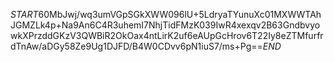 $START$60MbJwj/wq3umVGpSGkXWW096lU+5LdryaTYunuXc01MXWWTAhJGMZLk4p+Na9An6C4R3uhemI7NhjTidFMzK039IwR4xexqv2B63GndbvyowkXPrzddGKzV3QWBiR2OkOax4ntLirK2uf6eAUpGcHrov6T22Iy8eZTMfurfrdTnAw/aDGy58Ze9Ug1DJFD/B4W0CDvv6pN1iuS7/ms+Pg==$END$